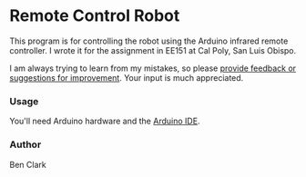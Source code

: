 # Remote Control Robot
This program is for controlling the robot using the Arduino infrared remote controller. I wrote it for the assignment in EE151 at Cal Poly, San Luis Obispo.

I am always trying to learn from my mistakes, so please [provide feedback or suggestions for improvement](https://github.com/BenClark1/remote-control-robot/issues). Your input is much appreciated.

### Usage
You'll need Arduino hardware and the [Arduino IDE](https://www.arduino.cc/en/main/software).

### Author
Ben Clark
